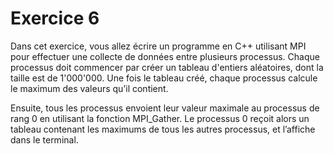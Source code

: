 # Exercice 6

Dans cet exercice, vous allez écrire un programme en C++ utilisant MPI pour effectuer une collecte de données entre plusieurs processus. Chaque processus doit commencer par créer un tableau d'entiers aléatoires, dont la taille est de 1'000'000. Une fois le tableau créé, chaque processus calcule le maximum des valeurs qu’il contient.

Ensuite, tous les processus envoient leur valeur maximale au processus de rang 0 en utilisant la fonction MPI_Gather. Le processus 0 reçoit alors un tableau contenant les maximums de tous les autres processus, et l’affiche dans le terminal.